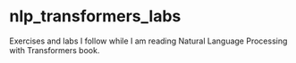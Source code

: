 # nlp_transformers_labs
Exercises and labs I follow while I am reading Natural Language Processing with Transformers book. 
